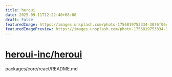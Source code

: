```yaml
---
title: heroui
date: 2025-09-11T12:22:40+08:00
draft: False
featuredImage: https://images.unsplash.com/photo-1756819753334-3076f06c0395?ixid=M3w0NjAwMjJ8MHwxfHJhbmRvbXx8fHx8fHx8fDE3NTc1NjQ0NTR8&ixlib=rb-4.1.0
featuredImagePreview: https://images.unsplash.com/photo-1756819753334-3076f06c0395?ixid=M3w0NjAwMjJ8MHwxfHJhbmRvbXx8fHx8fHx8fDE3NTc1NjQ0NTR8&ixlib=rb-4.1.0
---
```


# [heroui-inc/heroui](https://github.com/heroui-inc/heroui)

packages/core/react/README.md